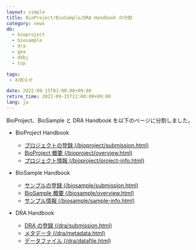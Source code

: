 ```yaml
---
layout: simple
title: BioProject/BioSample/DRA Handbook の分割
category: news
db:
  - bioproject
  - biosample
  - dra
  - gea
  - ddbj
  - top

tags:
 - お知らせ

date: 2022-09-15T01:00:00+09:00
retire_time: 2022-09-15T12:00:00+09:00
lang: ja
---
```


BioProject、BioSample と DRA Handbook を以下のページに分割しました。  

* BioProject Handbook
	* [プロジェクトの登録 (/bioproject/submission.html)](/bioproject/submission.html)
	* [BioProject 概要 (/bioproject/overview.html)](/bioproject/overview.html)
	* [プロジェクト情報 (/bioproject/project-info.html)](/bioproject/project-info.html)

* BioSample Handbook
	* [サンプルの登録 (/biosample/submission.html)](/biosample/submission.html)
	* [BioSample 概要 (/biosample/overview.html)](/biosample/overview.html)
	* [サンプル情報 (/biosample/sample-info.html)](/biosample/sample-info.html)

* DRA Handbook
	* [DRA の登録 (/dra/submission.html)](/dra/submission.html)
	* [メタデータ (/dra/metadata.html)](/dra/metadata.html)
	* [データファイル (/dra/datafile.html)](/dra/datafile.html)